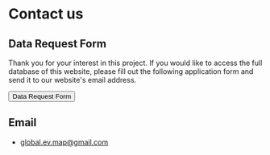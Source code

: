 # Contact us

## Data Request Form
Thank you for your interest in this project. If you would like to access the full database of this website, please fill out the following application form and send it to our website's email address.

<a><button class="btn btn-primary" onclick="window.open('./ApplicationForm.docx')">Data Request Form</button></a>

## Email 
- global.ev.map@gmail.com